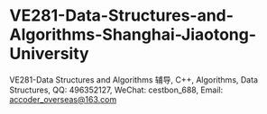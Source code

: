 # VE281-Data-Structures-and-Algorithms-Shanghai-Jiaotong-University
VE281-Data Structures and Algorithms 辅导, C++, Algorithms, Data Structures, QQ: 496352127, WeChat: cestbon_688, Email: accoder_overseas@163.com
